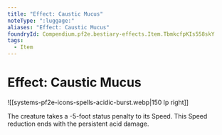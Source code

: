 ```yaml
---
title: "Effect: Caustic Mucus"
noteType: ":luggage:"
aliases: "Effect: Caustic Mucus"
foundryId: Compendium.pf2e.bestiary-effects.Item.TbmkcfpKIs558skY
tags:
  - Item
---
```


# Effect: Caustic Mucus
![[systems-pf2e-icons-spells-acidic-burst.webp|150 lp right]]

The creature takes a -5-foot status penalty to its Speed. This Speed reduction ends with the persistent acid damage.
